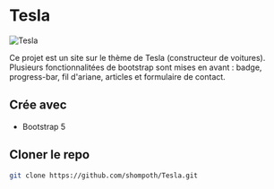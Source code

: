 # Tesla

![Tesla](https://github.com/shompoth/Tesla/blob/main/img/screenshot-Tesla.png)


Ce projet est un site sur le thème de Tesla (constructeur de voitures). </br>
Plusieurs fonctionnalitées de bootstrap sont mises en avant : badge, progress-bar, fil d'ariane, articles et formulaire de contact.

## Crée avec

* Bootstrap 5

## Cloner le repo
```sh
git clone https://github.com/shompoth/Tesla.git
```

